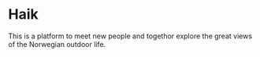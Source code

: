 # Haik

This is a platform to meet new people and togethor explore the great views of the Norwegian outdoor life.